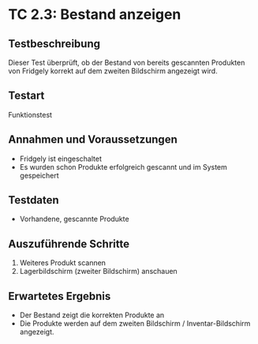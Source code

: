 # TC 2.3: Bestand anzeigen

## Testbeschreibung
Dieser Test überprüft, ob der Bestand von bereits gescannten Produkten von Fridgely korrekt auf dem zweiten Bildschirm angezeigt wird.

## Testart
Funktionstest

## Annahmen und Voraussetzungen
- Fridgely ist eingeschaltet
- Es wurden schon Produkte erfolgreich gescannt und im System gespeichert

## Testdaten
- Vorhandene, gescannte Produkte

## Auszuführende Schritte
1. Weiteres Produkt scannen
2. Lagerbildschirm (zweiter Bildschirm) anschauen

## Erwartetes Ergebnis
- Der Bestand zeigt die korrekten Produkte an
- Die Produkte werden auf dem zweiten Bildschirm / Inventar-Bildschirm angezeigt.